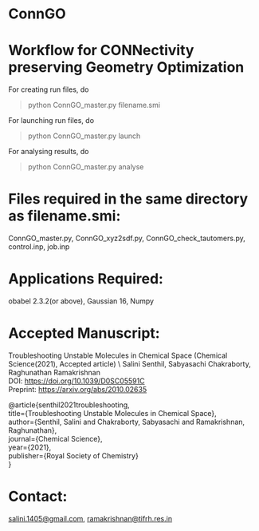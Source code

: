 # ConnGO
Workflow for CONNectivity preserving Geometry Optimization
==========================================================

For creating run files, do
> python ConnGO_master.py  filename.smi


For launching run files, do
> python ConnGO_master.py launch


For analysing results, do
> python  ConnGO_master.py  analyse


Files required in the same directory as filename.smi:
=====================================================
ConnGO_master.py,
ConnGO_xyz2sdf.py,
ConnGO_check_tautomers.py,
control.inp,
job.inp

Applications Required:
=======================
obabel 2.3.2(or above),
Gaussian 16,
Numpy

Accepted Manuscript:
=========
Troubleshooting Unstable Molecules in Chemical Space (Chemical Science(2021), Accepted article)  \ 
Salini Senthil, Sabyasachi Chakraborty, Raghunathan Ramakrishnan  \
DOI: https://doi.org/10.1039/D0SC05591C  
Preprint: https://arxiv.org/abs/2010.02635  

@article{senthil2021troubleshooting,  
  title={Troubleshooting Unstable Molecules in Chemical Space},  
  author={Senthil, Salini and Chakraborty, Sabyasachi and Ramakrishnan, Raghunathan},  
  journal={Chemical Science},  
  year={2021},  
  publisher={Royal Society of Chemistry}  
}  
  
Contact:
========
salini.1405@gmail.com, 
ramakrishnan@tifrh.res.in
